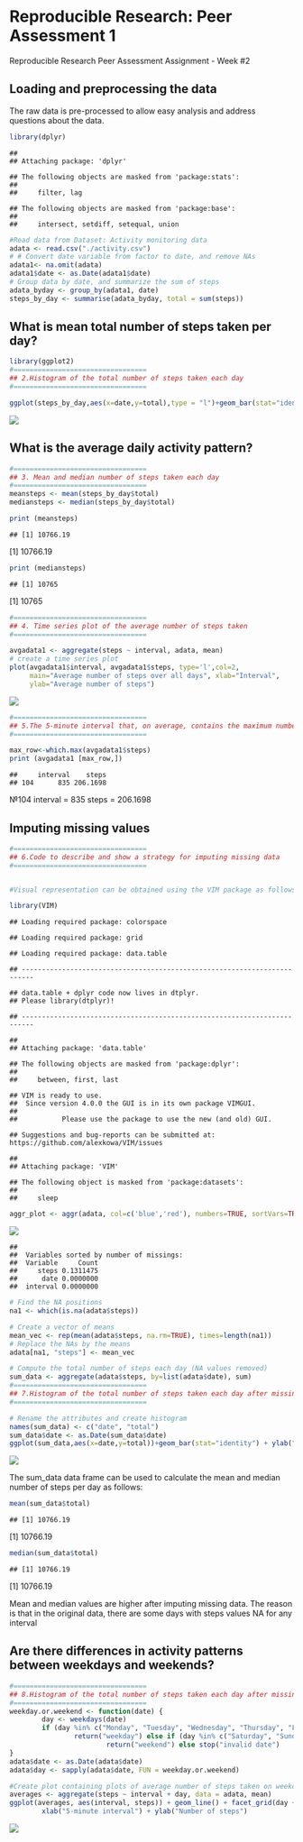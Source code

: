 # Reproducible Research: Peer Assessment 1

Reproducible Research Peer Assessment Assignment - Week #2

## Loading and preprocessing the data

The raw data is pre-processed to allow easy analysis and address questions about the data.


```r
library(dplyr)
```

```
## 
## Attaching package: 'dplyr'
```

```
## The following objects are masked from 'package:stats':
## 
##     filter, lag
```

```
## The following objects are masked from 'package:base':
## 
##     intersect, setdiff, setequal, union
```

```r
#Read data from Dataset: Activity monitoring data
adata <- read.csv("./activity.csv")
# # Convert date variable from factor to date, and remove NAs
adata1<- na.omit(adata)
adata1$date <- as.Date(adata1$date)
# Group data by date, and summarize the sum of steps
adata_byday <- group_by(adata1, date)
steps_by_day <- summarise(adata_byday, total = sum(steps))
```

## What is mean total number of steps taken per day?


```r
library(ggplot2)
#=================================
## 2.Histogram of the total number of steps taken each day
#=================================

ggplot(steps_by_day,aes(x=date,y=total),type = "l")+geom_bar(stat="identity") + ylab("Daily Steps") + xlab("Date") + ggtitle("Histogram of total number of steps taken each day")
```

![](PA1_template_files/figure-html/unnamed-chunk-2-1.png)<!-- -->


## What is the average daily activity pattern?


```r
#=================================
## 3. Mean and median number of steps taken each day
#=================================
meansteps <- mean(steps_by_day$total)
mediansteps <- median(steps_by_day$total)

print (meansteps)
```

```
## [1] 10766.19
```
[1] 10766.19

```r
print (mediansteps)
```

```
## [1] 10765
```
[1] 10765


```r
#=================================
## 4. Time series plot of the average number of steps taken
#=================================

avgadata1 <- aggregate(steps ~ interval, adata, mean)
# create a time series plot 
plot(avgadata1$interval, avgadata1$steps, type='l',col=2, 
     main="Average number of steps over all days", xlab="Interval", 
     ylab="Average number of steps")
```

![](PA1_template_files/figure-html/unnamed-chunk-5-1.png)<!-- -->


```r
#=================================
## 5.The 5-minute interval that, on average, contains the maximum number of steps 
#=================================

max_row<-which.max(avgadata1$steps)
print (avgadata1 [max_row,])
```

```
##     interval    steps
## 104      835 206.1698
```
№104  interval = 835    steps = 206.1698

## Imputing missing values

```r
#=================================
## 6.Code to describe and show a strategy for imputing missing data 
#=================================


#Visual representation can be obtained using the VIM package as follows

library(VIM)
```

```
## Loading required package: colorspace
```

```
## Loading required package: grid
```

```
## Loading required package: data.table
```

```
## -------------------------------------------------------------------------
```

```
## data.table + dplyr code now lives in dtplyr.
## Please library(dtplyr)!
```

```
## -------------------------------------------------------------------------
```

```
## 
## Attaching package: 'data.table'
```

```
## The following objects are masked from 'package:dplyr':
## 
##     between, first, last
```

```
## VIM is ready to use. 
##  Since version 4.0.0 the GUI is in its own package VIMGUI.
## 
##           Please use the package to use the new (and old) GUI.
```

```
## Suggestions and bug-reports can be submitted at: https://github.com/alexkowa/VIM/issues
```

```
## 
## Attaching package: 'VIM'
```

```
## The following object is masked from 'package:datasets':
## 
##     sleep
```

```r
aggr_plot <- aggr(adata, col=c('blue','red'), numbers=TRUE, sortVars=TRUE, labels=names(adata), cex.axis=.7, gap=3, ylab=c("Histogram of missing data","Pattern"))
```

![](PA1_template_files/figure-html/unnamed-chunk-7-1.png)<!-- -->

```
## 
##  Variables sorted by number of missings: 
##  Variable     Count
##     steps 0.1311475
##      date 0.0000000
##  interval 0.0000000
```
 


```r
# Find the NA positions
na1 <- which(is.na(adata$steps))

# Create a vector of means
mean_vec <- rep(mean(adata$steps, na.rm=TRUE), times=length(na1))
# Replace the NAs by the means
adata[na1, "steps"] <- mean_vec

# Compute the total number of steps each day (NA values removed)
sum_data <- aggregate(adata$steps, by=list(adata$date), sum)
#=================================
## 7.Histogram of the total number of steps taken each day after missing values are imputed
#=================================

# Rename the attributes and create histogram
names(sum_data) <- c("date", "total")
sum_data$date <- as.Date(sum_data$date)
ggplot(sum_data,aes(x=date,y=total))+geom_bar(stat="identity") + ylab("Daily Steps") + xlab("Date") + ggtitle("Histogram of total number of steps taken each day (NA replaced by mean value)")
```

![](PA1_template_files/figure-html/unnamed-chunk-8-1.png)<!-- -->

 

The sum_data data frame can be used to calculate the mean and median number of steps per day as follows:

```r
mean(sum_data$total)
```

```
## [1] 10766.19
```
[1] 10766.19

```r
median(sum_data$total)
```

```
## [1] 10766.19
```
[1] 10766.19


Mean and median values are higher after imputing missing data. The reason is that in the original data, there are some days with steps values NA for any interval


## Are there differences in activity patterns between weekdays and weekends?

```r
#=================================
## 8.Histogram of the total number of steps taken each day after missing values are imputed
#=================================
weekday.or.weekend <- function(date) {
        day <- weekdays(date)
        if (day %in% c("Monday", "Tuesday", "Wednesday", "Thursday", "Friday")) 
                return("weekday") else if (day %in% c("Saturday", "Sunday")) 
                        return("weekend") else stop("invalid date")
}
adata$date <- as.Date(adata$date)
adata$day <- sapply(adata$date, FUN = weekday.or.weekend)

#Create plot containing plots of average number of steps taken on weekdays and weekends.
averages <- aggregate(steps ~ interval + day, data = adata, mean)
ggplot(averages, aes(interval, steps)) + geom_line() + facet_grid(day ~ .) + 
        xlab("5-minute interval") + ylab("Number of steps")
```

![](PA1_template_files/figure-html/unnamed-chunk-11-1.png)<!-- -->
 
